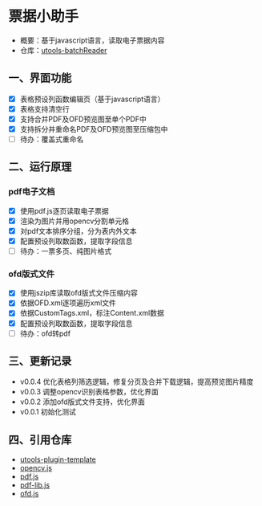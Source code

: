 # 票据小助手

- 概要：基于javascript语言，读取电子票据内容
- 仓库：[utools-batchReader](https://github.com/empyrealtear/utools-batchReader)

## 一、界面功能

- [x] 表格预设列函数编辑页（基于javascript语言）
- [x] 表格支持清空行
- [x] 支持合并PDF及OFD预览图至单个PDF中
- [x] 支持拆分并重命名PDF及OFD预览图至压缩包中
- [ ] 待办：覆盖式重命名

## 二、运行原理

### pdf电子文档

- [x] 使用pdf.js逐页读取电子票据
- [x] 渲染为图片并用opencv分割单元格
- [x] 对pdf文本排序分组，分为表内外文本
- [x] 配置预设列取数函数，提取字段信息
- [ ] 待办：一票多页、纯图片格式

### ofd版式文件

- [x] 使用jszip库读取ofd版式文件压缩内容
- [x] 依据OFD.xml逐项遍历xml文件
- [x] 依据CustomTags.xml，标注Content.xml数据
- [x] 配置预设列取数函数，提取字段信息
- [ ] 待办：ofd转pdf

## 三、更新记录

- v0.0.4 优化表格列筛选逻辑，修复分页及合并下载逻辑，提高预览图片精度
- v0.0.3 调整opencv识别表格参数，优化界面
- v0.0.2 添加ofd版式文件支持，优化界面
- v0.0.1 初始化测试

## 四、引用仓库

- [utools-plugin-template](https://github.com/QC2168/utools-plugin-template)
- [opencv.js](https://github.com/TechStark/opencv-js)
- [pdf.js](https://github.com/mozilla/pdf.js)
- [pdf-lib.js](https://github.com/Hopding/pdf-lib)
- [ofd.js](https://github.com/DLTech21/ofd.js)
